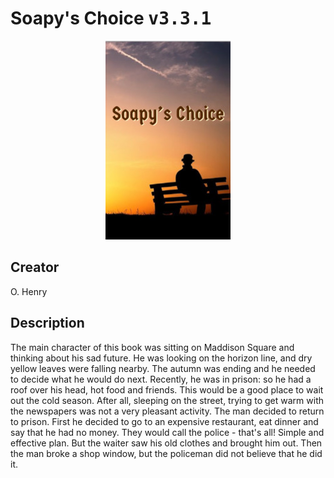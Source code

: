 
# Soapy's Choice <kbd>v3.3.1</kbd>

<center>
  <img src="./cover-1024.jpg"/>
</center>

## Creator
O. Henry

## Description
The main character of this book was sitting on Maddison Square and thinking about his sad future. He was looking on the horizon line, and dry yellow leaves were falling nearby. The autumn was ending and he needed to decide what he would do next. Recently, he was in prison: so he had a roof over his head, hot food and friends. This would be a good place to wait out the cold season. After all, sleeping on the street, trying to get warm with the newspapers was not a very pleasant activity. The man decided to return to prison. First he decided to go to an expensive restaurant, eat dinner and say that he had no money. They would call the police - that's all! Simple and effective plan. But the waiter saw his old clothes and brought him out. Then the man broke a shop window, but the policeman did not believe that he did it.

